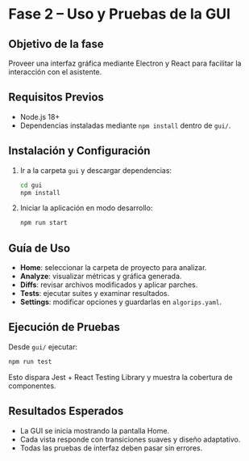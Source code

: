 # Fase 2 – Uso y Pruebas de la GUI

## Objetivo de la fase
Proveer una interfaz gráfica mediante Electron y React para facilitar la interacción con el asistente.

## Requisitos Previos
- Node.js 18+
- Dependencias instaladas mediante `npm install` dentro de `gui/`.

## Instalación y Configuración
1. Ir a la carpeta `gui` y descargar dependencias:
   ```bash
   cd gui
   npm install
   ```
2. Iniciar la aplicación en modo desarrollo:
   ```bash
   npm run start
   ```

## Guía de Uso
- **Home**: seleccionar la carpeta de proyecto para analizar.
- **Analyze**: visualizar métricas y gráfica generada.
- **Diffs**: revisar archivos modificados y aplicar parches.
- **Tests**: ejecutar suites y examinar resultados.
- **Settings**: modificar opciones y guardarlas en `algorips.yaml`.

## Ejecución de Pruebas
Desde `gui/` ejecutar:
```bash
npm run test
```
Esto dispara Jest + React Testing Library y muestra la cobertura de componentes.

## Resultados Esperados
- La GUI se inicia mostrando la pantalla Home.
- Cada vista responde con transiciones suaves y diseño adaptativo.
- Todas las pruebas de interfaz deben pasar sin errores.



